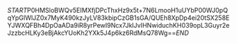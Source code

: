 $START$P0HMSloBWQv5EIMXfjDPcThxHz9x5t+7N6LmooH1uUYbP00WJ0pQqYpGlWlJZ0x7MyK490kzJyLV83kbipCzGB1sGA/QUEh8XpDp4ei20tSX258EYJWXQFBh4DpOaADa9iR8yrPewI9Ncx7JklJvIHNwiduchKH039opL3Guyr2eJzzbcHLKy3eBjAkcYUoKh2YXk5J4p6kz6RdMsQ78Wg==$END$